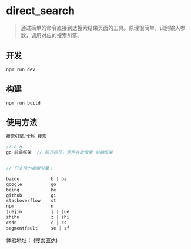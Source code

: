 # direct_search

> 通过简单的命令直接到达搜索结果页面的工具。原理很简单，识别输入参数，调用对应的搜索引擎。

## 开发

```
npm run dev
```

## 构建

```
npm run build
```

## 使用方法

```javascript
搜索引擎/全称 搜索

// e.g.    
go 前端框架  // 新开标签，使用谷歌搜索 前端框架


// 已支持的搜索引擎：

baidu            b | ba
google           go
being            be
github           gi
stackoverflow    st
npm              n
juejin           j | jue
zhihu            z | zhi
csdn             c | cs
segmentfault     se | sf
```



体验地址： ([搜索直达](https://ciro.club/search/))
